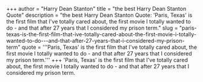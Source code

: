 +++
author = "Harry Dean Stanton"
title = "the best Harry Dean Stanton Quote"
description = "the best Harry Dean Stanton Quote: 'Paris, Texas' is the first film that I've totally cared about, the first movie I totally wanted to do - and that after 27 years that I considered my prison term."
slug = "paris-texas-is-the-first-film-that-ive-totally-cared-about-the-first-movie-i-totally-wanted-to-do---and-that-after-27-years-that-i-considered-my-prison-term"
quote = '''Paris, Texas' is the first film that I've totally cared about, the first movie I totally wanted to do - and that after 27 years that I considered my prison term.'''
+++
'Paris, Texas' is the first film that I've totally cared about, the first movie I totally wanted to do - and that after 27 years that I considered my prison term.
